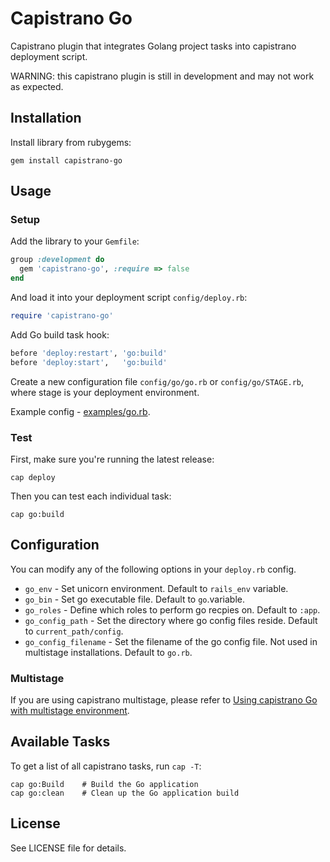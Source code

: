 # Capistrano Go

Capistrano plugin that integrates Golang project tasks into capistrano deployment script.

WARNING: this capistrano plugin is still in development and may not work as expected.

## Installation

Install library from rubygems:

```
gem install capistrano-go
```

## Usage

### Setup

Add the library to your `Gemfile`:

```ruby
group :development do
  gem 'capistrano-go', :require => false
end
```

And load it into your deployment script `config/deploy.rb`:

```ruby
require 'capistrano-go'
```

Add Go build task hook:

```ruby
before 'deploy:restart', 'go:build'
before 'deploy:start',   'go:build'
```

Create a new configuration file `config/go/go.rb` or `config/go/STAGE.rb`, where stage is your deployment environment.

Example config - [examples/go.rb](https://github.com/snormore/capistrano-go/blob/master/examples/go.rb).

### Test

First, make sure you're running the latest release:

```
cap deploy
```

Then you can test each individual task:

```
cap go:build
```

## Configuration

You can modify any of the following options in your `deploy.rb` config.

- `go_env`             - Set unicorn environment. Default to `rails_env` variable.
- `go_bin`             - Set go executable file. Default to `go`.variable.
- `go_roles`           - Define which roles to perform go recpies on. Default to `:app`.
- `go_config_path`     - Set the directory where go config files reside. Default to `current_path/config`.
- `go_config_filename` - Set the filename of the go config file. Not used in multistage installations. Default to `go.rb`.

### Multistage

If you are using capistrano multistage, please refer to [Using capistrano Go with multistage environment](https://github.com/snormore/capistrano-go/wiki/Using-capistrano-go-with-multistage-environment).

## Available Tasks

To get a list of all capistrano tasks, run `cap -T`:

```
cap go:Build    # Build the Go application
cap go:clean    # Clean up the Go application build
```

## License

See LICENSE file for details.
